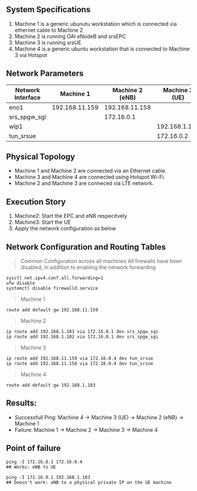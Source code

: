 

## System Specifications

1. Machine 1 is a generic ubunutu workstation  which is connected via ethernet cable to Machine 2
2. Machine 2 is running OAI eNodeB and srsEPC
3. Machine 3 is running srsUE
4. Machine 4 is a generic ubuntu workstation that is connected to Machine 3 via Hotspot



## Network Parameters

| Network Interface | Machine 1      | Machine 2 (eNB)     | Machine 3 (UE)    | Machine 4     |
|-------------------|----------------|----------------|---------------|---------------|
| eno1              | 192.168.11.159 | 192.168.11.158 |               |               |
| srs_spgw_sgi      |                | 172.16.0.1     |               |               |
| wlp1              |                |                | 192.168.1.103 | 192.168.1.103 |
| tun_srsue         |                |                | 172.16.0.2    |               |


## Physical Topology

- Machine 1 and Machine 2 are connected via an Ethernet cable.
- Machine 3 and Machine 4 are connected using Hotspot Wi-Fi.
- Machine 2 and Machine 3 are conneced via LTE network.

## Execution Story 

1. Machine2: Start the EPC and eNB respecitvely 
2. Machine3: Start the UE 
3. Apply the network configuration as below


## Network Configuration and Routing Tables

> Common Configuration across all machines
All firewalls have been disabled, in addition to enabling the network forwarding

```
sysctl net.ipv4.conf.all.forwarding=1
ufw disable
systemctl disable firewalld.service
```

> Machine 1

```
route add default gw 192.168.11.159
```

> Machine 2

```
ip route add 192.168.1.103 via 172.16.0.1 dev srs_spgw_sgi
ip route add 192.168.1.102 via 172.16.0.1 dev srs_spgw_sgi
```

> Machine 3

```
ip route add 192.168.11.159 via 172.16.0.4 dev tun_srsue
ip route add 192.168.11.158 via 172.16.0.4 dev tun_srsue
```

> Machine 4

```
route add default gw 192.168.1.103
```

## Results:

- Successfull Ping: Machine 4 -> Machine 3 (UE) -> Machine 2 (eNB) -> Machine 1
- Failure: Machine 1 -> Machine 2 -> Machine 3 -> Machine 4

## Point of failure

```
ping -I 172.16.0.1 172.16.0.4
## Works: eNB to UE

ping -I 172.16.0.1 192.168.1.103
## Doesn't work: eNB to a physical private IP on the UE machine

```
